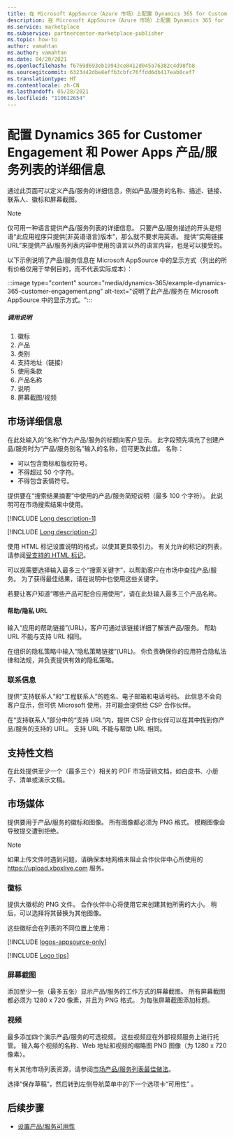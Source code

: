 ```yaml
---
title: 在 Microsoft AppSource（Azure 市场）上配置 Dynamics 365 for Customer Engagement 和 PowerApps 产品/服务列表
description: 在 Microsoft AppSource（Azure 市场）上配置 Dynamics 365 for Customer Engagement 和 PowerApps 产品/服务列表。
ms.service: marketplace
ms.subservice: partnercenter-marketplace-publisher
ms.topic: how-to
author: vamahtan
ms.author: vamahtan
ms.date: 04/20/2021
ms.openlocfilehash: f6769d693eb19943ce8412d045a76382c4d98fb8
ms.sourcegitcommit: 6323442dbe8effb3cbfc76ffdd6db417eab0cef7
ms.translationtype: HT
ms.contentlocale: zh-CN
ms.lasthandoff: 05/28/2021
ms.locfileid: "110612654"
---
```

# <a name="configure-dynamics-365-for-customer-engagement--power-apps-offer-listing-details"></a>配置 Dynamics 365 for Customer Engagement 和 Power Apps 产品/服务列表的详细信息

通过此页面可以定义产品/服务的详细信息，例如产品/服务的名称、描述、链接、联系人、徽标和屏幕截图。

> [!NOTE]
> 仅可用一种语言提供产品/服务列表的详细信息。 只要产品/服务描述的开头是短语“此应用程序只提供[非英语语言]版本”，那么就不要求用英语。 提供“实用链接 URL”来提供产品/服务列表内容中使用的语言以外的语言内容，也是可以接受的。

以下示例说明了产品/服务信息在 Microsoft AppSource 中的显示方式（列出的所有价格仅用于举例目的，而不代表实际成本）：

:::image type="content" source="media/dynamics-365/example-dynamics-365-customer-engagement.png" alt-text="说明了此产品/服务在 Microsoft AppSource 中的显示方式。":::

##### <a name="call-out-descriptions"></a>调用说明

1. 徽标
1. 产品
1. 类别
1. 支持地址（链接）
1. 使用条款
1. 产品名称
1. 说明
1. 屏幕截图/视频

## <a name="marketplace-details"></a>市场详细信息

在此处输入的“名称”作为产品/服务的标题向客户显示。 此字段预先填充了创建产品/服务时为“产品/服务别名”输入的名称，但可更改此值。 名称：

- 可以包含商标和版权符号。
- 不得超过 50 个字符。
- 不得包含表情符号。

提供要在“搜索结果摘要”中使用的产品/服务简短说明（最多 100 个字符）。 此说明可在市场搜索结果中使用。

[!INCLUDE [Long description-1](includes/long-description-1.md)]

[!INCLUDE [Long description-2](includes/long-description-2.md)]

使用 HTML 标记设置说明的格式，以使其更具吸引力。 有关允许的标记的列表，请参阅[受支持的 HTML 标记](supported-html-tags.md)。

可以视需要选择输入最多三个“搜索关键字”，以帮助客户在市场中查找产品/服务。 为了获得最佳结果，请在说明中也使用这些关键字。

若要让客户知道“哪些产品可配合应用使用”，请在此处输入最多三个产品名称。

#### <a name="helpprivacy-urls"></a>帮助/隐私 URL

输入“应用的帮助链接”(URL)，客户可通过该链接详细了解该产品/服务。 帮助 URL 不能与支持 URL 相同。

在组织的隐私策略中输入“隐私策略链接”(URL)。 你负责确保你的应用符合隐私法律和法规，并负责提供有效的隐私策略。

### <a name="contact-information"></a>联系信息

提供“支持联系人”和“工程联系人”的姓名、电子邮箱和电话号码。 此信息不会向客户显示，但可供 Microsoft 使用，并可能会提供给 CSP 合作伙伴。

在“支持联系人”部分中的“支持 URL”内，提供 CSP 合作伙伴可以在其中找到你产品/服务的支持的 URL。 支持 URL 不能与帮助 URL 相同。

## <a name="supporting-documents"></a>支持性文档

在此处提供至少一个（最多三个）相关的 PDF 市场营销文档，如白皮书、小册子、清单或演示文稿。

## <a name="marketplace-media"></a>市场媒体

提供要用于产品/服务的徽标和图像。 所有图像都必须为 PNG 格式。 模糊图像会导致提交遭到拒绝。

>[!NOTE]
>如果上传文件时遇到问题，请确保本地网络未阻止合作伙伴中心所使用的 https://upload.xboxlive.com 服务。

### <a name="logos"></a>徽标

提供大徽标的 PNG 文件。 合作伙伴中心将使用它来创建其他所需的大小。 稍后，可以选择将其替换为其他图像。

这些徽标会在列表的不同位置上使用：

[!INCLUDE [logos-appsource-only](includes/logos-appsource-only.md)]

[!INCLUDE [Logo tips](includes/graphics-suggestions.md)]

### <a name="screenshots"></a>屏幕截图

添加至少一张（最多五张）显示产品/服务的工作方式的屏幕截图。 所有屏幕截图都必须为 1280 x 720 像素，并且为 PNG 格式。 为每张屏幕截图添加标题。

### <a name="videos"></a>视频

最多添加四个演示产品/服务的可选视频。 这些视频应在外部视频服务上进行托管。 输入每个视频的名称、Web 地址和视频的缩略图 PNG 图像（为 1280 x 720 像素）。

有关其他市场列表资源，请参阅[市场产品/服务列表最佳做法](gtm-offer-listing-best-practices.md)。

选择“保存草稿”，然后转到左侧导航菜单中的下一个选项卡“可用性” 。

## <a name="next-steps"></a>后续步骤

- [设置产品/服务可用性](dynamics-365-customer-engage-availability.md)
